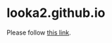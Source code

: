 # looka2.github.io
<!DOCTYPE html>
<html>
  <head>
    <meta http-equiv="refresh" content="7; url='https://www.w3docs.com'" />
  </head>
  <body>
    <p>Please follow <a href="https://www.w3docs.com">this link</a>.</p>
  </body>
</html>
